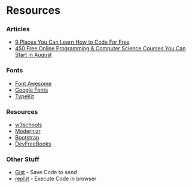 # Resources

### Articles
* [9 Places You Can Learn How to Code For Free](https://www.inc.com/larry-kim/9-places-you-can-learn-how-to-code-for-free.html)
* [450 Free Online Programming & Computer Science Courses You Can Start in August](https://medium.freecodecamp.org/450-free-online-programming-computer-science-courses-you-can-start-in-august-dbf3cb657274)

### Fonts
* [Font Awesome](http://fontawesome.io)
* [Google Fonts](https://fonts.google.com/)
* [TypeKit](http://typekit.com)

### Resources
* [w3schools](https://www.w3schools.com/)
* [Modernizr](https://modernizr.com/)
* [Bootstrap](http://getbootstrap.com)
* [DevFreeBooks](https://devfreebooks.github.io)

### Other Stuff
* [Gist](https://gist.github.com) - Save Code to send
* [repl.it](http://repl.it) - Execute Code in browser
